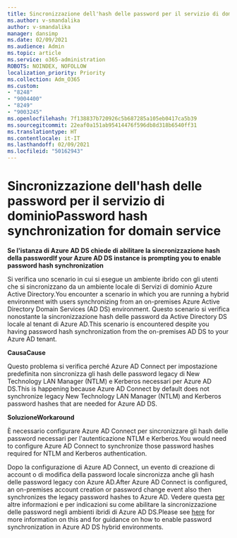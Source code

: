 ```yaml
---
title: Sincronizzazione dell'hash delle password per il servizio di dominio
ms.author: v-smandalika
author: v-smandalika
manager: dansimp
ms.date: 02/09/2021
ms.audience: Admin
ms.topic: article
ms.service: o365-administration
ROBOTS: NOINDEX, NOFOLLOW
localization_priority: Priority
ms.collection: Adm_O365
ms.custom:
- "8248"
- "9004400"
- "8249"
- "9003245"
ms.openlocfilehash: 7f138837b720926c5b687285a105eb0417ca5b39
ms.sourcegitcommit: 22eaf0a151ab95414476f596db8d318b6540ff31
ms.translationtype: HT
ms.contentlocale: it-IT
ms.lasthandoff: 02/09/2021
ms.locfileid: "50162943"
---
```

# <a name="password-hash-synchronization-for-domain-service"></a><span data-ttu-id="2b699-102">Sincronizzazione dell'hash delle password per il servizio di dominio</span><span class="sxs-lookup"><span data-stu-id="2b699-102">Password hash synchronization for domain service</span></span>

<span data-ttu-id="2b699-103">**Se l'istanza di Azure AD DS chiede di abilitare la sincronizzazione hash della password**</span><span class="sxs-lookup"><span data-stu-id="2b699-103">**If your Azure AD DS instance is prompting you to enable password hash synchronization**</span></span>

<span data-ttu-id="2b699-104">Si verifica uno scenario in cui si esegue un ambiente ibrido con gli utenti che si sincronizzano da un ambiente locale di Servizi di dominio Azure Active Directory.</span><span class="sxs-lookup"><span data-stu-id="2b699-104">You encounter a scenario in which you are running a hybrid environment with users synchronizing from an on-premises Azure Active Directory Domain Services (AD DS) environment.</span></span> <span data-ttu-id="2b699-105">Questo scenario si verifica nonostante la sincronizzazione hash delle password da Active Directory DS locale al tenant di Azure AD.</span><span class="sxs-lookup"><span data-stu-id="2b699-105">This scenario is encountered despite you having password hash synchronization from the on-premises AD DS to your Azure AD tenant.</span></span>

<span data-ttu-id="2b699-106">**Causa**</span><span class="sxs-lookup"><span data-stu-id="2b699-106">**Cause**</span></span>

<span data-ttu-id="2b699-107">Questo problema si verifica perché Azure AD Connect per impostazione predefinita non sincronizza gli hash delle password legacy di New Technology LAN Manager (NTLM) e Kerberos necessari per Azure AD DS.</span><span class="sxs-lookup"><span data-stu-id="2b699-107">This is happening because Azure AD Connect by default does not synchronize legacy New Technology LAN Manager (NTLM) and Kerberos password hashes that are needed for Azure AD DS.</span></span>

<span data-ttu-id="2b699-108">**Soluzione**</span><span class="sxs-lookup"><span data-stu-id="2b699-108">**Workaround**</span></span> 

<span data-ttu-id="2b699-109">È necessario configurare Azure AD Connect per sincronizzare gli hash delle password necessari per l'autenticazione NTLM e Kerberos.</span><span class="sxs-lookup"><span data-stu-id="2b699-109">You would need to configure Azure AD Connect to synchronize those password hashes required for NTLM and Kerberos authentication.</span></span>

<span data-ttu-id="2b699-110">Dopo la configurazione di Azure AD Connect, un evento di creazione di account o di modifica della password locale sincronizza anche gli hash delle password legacy con Azure AD.</span><span class="sxs-lookup"><span data-stu-id="2b699-110">After Azure AD Connect is configured, an on-premises account creation or password change event also then synchronizes the legacy password hashes to Azure AD.</span></span> <span data-ttu-id="2b699-111">Vedere questa [per](https://docs.microsoft.com/azure/active-directory-domain-services/tutorial-configure-password-hash-sync) altre informazioni e per indicazioni su come abilitare la sincronizzazione delle password negli ambienti ibridi di Azure AD DS.</span><span class="sxs-lookup"><span data-stu-id="2b699-111">Please see [here](https://docs.microsoft.com/azure/active-directory-domain-services/tutorial-configure-password-hash-sync) for more information on this and for guidance on how to enable password synchronization in Azure AD DS hybrid environments.</span></span>